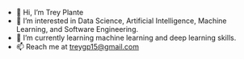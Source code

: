 - 👋 Hi, I’m Trey Plante
- 👀 I’m interested in Data Science, Artificial Intelligence, Machine Learning, and Software Engineering. 
- 🌱 I’m currently learning machine learning and deep learning skills.
- 📫 Reach me at treygp15@gmail.com

<!---
trey3p/trey3p is a ✨ special ✨ repository because its `README.md` (this file) appears on your GitHub profile.
You can click the Preview link to take a look at your changes.
--->
